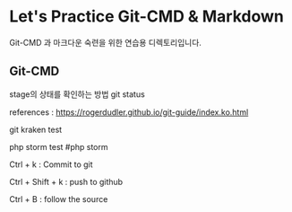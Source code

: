 Let's Practice Git-CMD & Markdown
=================================
Git-CMD 과 마크다운 숙련을 위한 연습용 디렉토리입니다.

Git-CMD
-------

stage의 상태를 확인하는 방법
   git status

references :  https://rogerdudler.github.io/git-guide/index.ko.html

git kraken test

php storm test
#php storm

Ctrl + k : Commit to git

Ctrl + Shift + k : push to github

Ctrl + B : follow the source